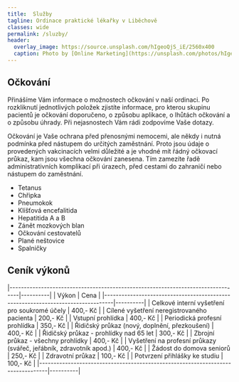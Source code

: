 ```yaml
---
title:  Služby
tagline: Ordinace praktické lékařky v Liběchově
classes: wide
permalink: /sluzby/
header:
  overlay_image: https://source.unsplash.com/hIgeoQjS_iE/2560x400
  caption: Photo by [Online Marketing](https://unsplash.com/photos/hIgeoQjS_iE) on [Unsplash](https://unsplash.com)
---
```


## Očkování

Přinášíme Vám informace o možnostech očkování v naší ordinaci. Po rozkliknutí jednotlivých položek zjistíte informace, pro kterou skupinu pacientů je očkování doporučeno, o způsobu aplikace, o lhůtách očkování a o způsobu úhrady. Při nejasnostech Vám rádi zodpovíme Vaše dotazy.

Očkování je Vaše ochrana před přenosnými nemocemi, ale někdy i nutná podmínka před nástupem do určitých zaměstnání. Proto jsou údaje o provedených vakcinacích velmi důležité a  je vhodné mít řádný očkovací průkaz, kam jsou všechna očkování zanesena. Tím zamezíte řadě administrativních komplikací při úrazech, před cestami do zahraničí nebo nástupem do zaměstnání.

* Tetanus
* Chřipka
* Pneumokok
* Klíšťová encefalitida
* Hepatitida A a B
* Zánět mozkových blan
* Očkování cestovatelů
* Plané neštovice
* Spalničky

## Ceník výkonů

|---------------------------------------------------------------------------------|----------|
| Výkon                                                                           | Cena     |
|---------------------------------------------------------------------------------|----------|
| Celkové interní vyšetření pro soukromé účely                                    | 400,- Kč |
| Cílené vyšetření neregistrovaného pacienta                                      | 200,- Kč |
| Vstupní prohlídka                                                               | 400,- Kč |
| Periodická profesní prohlídka                                                   | 350,- Kč |
| Řidičský průkaz (nový, doplnění, přezkoušení)                                   | 400,- Kč |
| Řidičský průkaz - prohlídky nad 65 let                                          | 300,- Kč |
| Zbrojní průkaz - všechny prohlídky                                              | 400,- Kč |
| Vyšetření na profesní průkazy (svářeč, jeřábník, zdravotník apod.)              | 400,- Kč |
| Žádost do domova seniorů                                                        | 250,- Kč |
| Zdravotní průkaz                                                                | 100,- Kč |
| Potvrzení přihlášky ke studiu                                                   | 100,- Kč |
|---------------------------------------------------------------------------------|----------|
